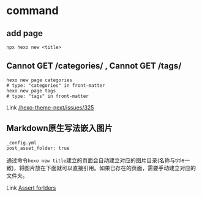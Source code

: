 # command 
## add page
`npx hexo new <title>`

## Cannot GET /categories/ , Cannot GET /tags/
```shell
hexo new page categories
# type: "categories" in front-matter
hexo new page tags
# type: "tags" in front-matter
```

Link [/hexo-theme-next/issues/325](https://github.com/theme-next/hexo-theme-next/issues/325)


## Markdown原生写法嵌入图片
```
_config.yml
post_asset_folder: true
```

通过命令`hexo new title`建立的页面会自动建立对应的图片目录(名称与title一致)，将图片放在下面就可以直接引用。如果已存在的页面，需要手动建立对应的文件夹。

Link [Assert forlders](https://hexo.io/docs/asset-folders.html)

